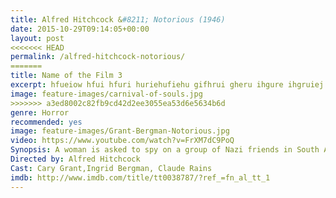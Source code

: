 ```yaml
---
title: Alfred Hitchcock &#8211; Notorious (1946)
date: 2015-10-29T09:14:05+00:00
layout: post
<<<<<<< HEAD
permalink: /alfred-hitchcock-notorious/
=======
title: Name of the Film 3
excerpt: hfueiow hfui hfuri huriehufiehu gifhrui gheru ihgure ihgruiej
image: feature-images/carnival-of-souls.jpg
>>>>>>> a3ed8002c82fb9cd42d2ee3055ea53d6e5634b6d
genre: Horror
recommended: yes
image: feature-images/Grant-Bergman-Notorious.jpg
video: https://www.youtube.com/watch?v=FrXM7dC9PoQ
Synopsis: A woman is asked to spy on a group of Nazi friends in South America. How far will she have to go to ingratiate herself with them?
Directed by: Alfred Hitchcock
Cast: Cary Grant,Ingrid Bergman, Claude Rains
imdb: http://www.imdb.com/title/tt0038787/?ref_=fn_al_tt_1
---
```


